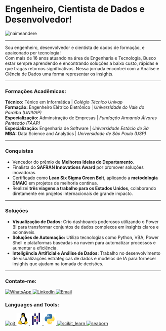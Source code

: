 # Engenheiro, Cientista de Dados e Desenvolvedor! 
<p align="left"> <img src="https://komarev.com/ghpvc/?username=naimeandere&label=Profile%20views&color=0e75b6&style=flat" alt="naimeandere" /> </p>

***
Sou engenheiro, desenvolvedor e cientista de dados de formação, e apaixonado por tecnologia! <br>
Com mais de 16 anos atuando na área de Engenharia e Tecnologia, Busco estar sempre aprendendo e encontrando soluções a baixo custo, rápidas e que tragas retornos significatívos. Nessa jornada encontrei com a Analise e Ciência de Dados uma forma representar os insights. <br>

***
### Formações Acadêmicas: <br>
__Técnico:__ Ténico em Informática | *Colégio Técnico Univap* </br>
__Formação:__ Engenheiro Elétrico Eletrônico | *Universidade do Vale do Paraíba (UNIVAP)* </br>
__Especialização:__ Adminstração de Empresas | *Fundação Armando Álvares Penteado (FAAP)* </br>
__Especialização:__ Engenharia de Software | *Universidade Estácio de Sá* </br>
__MBA:__ Data Science and Analytics | *Universidade de São Paulo (USP)* </br>

***
### Conquistas

- Vencedor do prêmio de **Melhores Ideias do Departamento**.
- Finalista do **SAFRAN Innovations Award** por promover soluções inovadoras.
- Certificado como **Lean Six Sigma Green Belt**, aplicando a **metodologia DMAIC** em projetos de melhoria contínua.
- Realizei **três viagens a trabalho para os Estados Unidos**, colaborando diretamente em projetos internacionais de grande impacto.

***
### Soluções
- **Visualização de Dados:** Crio dashboards poderosos utilizando o Power BI para transformar conjuntos de dados complexos em insights claros e acionáveis.
- **Soluções de Automação:** Utilizo tecnologias como Python, VBA, Power Shell e plataformas baseadas na nuvem para automatizar processos e aumentar a eficiência.
- **Inteligência Artificial e Análise de Dados:** Trabalho no desenvolvimento de visualizações estratégicas de dados e modelos de IA para fornecer insights que ajudam na tomada de decisões. 

***
<h3 align="left">Contate-me:</h3>
<p align="left">
<a href="https://wa.me/5512988019622" target="_blank">
  <img src="https://img.shields.io/badge/WhatsApp-25D366?style=for-the-badge&logo=whatsapp&logoColor=white" alt="WhatsApp">
</a>
<a href="https://www.linkedin.com/in/naimeandere" target="_blank">
  <img src="https://img.shields.io/badge/LinkedIn-0077B5?style=for-the-badge&logo=linkedin&logoColor=white" alt="LinkedIn">
</a>
<a href="mailto:naime.andere@gmail.com" target="_blank">
  <img src="https://img.shields.io/badge/Email-D14836?style=for-the-badge&logo=gmail&logoColor=white" alt="Email">
</a>
</p>





<h3 align="left">Languages and Tools:</h3>
<p align="left"> <a href="https://git-scm.com/" target="_blank" rel="noreferrer"> <img src="https://www.vectorlogo.zone/logos/git-scm/git-scm-icon.svg" alt="git" width="40" height="40"/> </a> <a href="https://www.linux.org/" target="_blank" rel="noreferrer"> <img src="https://raw.githubusercontent.com/devicons/devicon/master/icons/linux/linux-original.svg" alt="linux" width="40" height="40"/> </a> <a href="https://pandas.pydata.org/" target="_blank" rel="noreferrer"> <img src="https://raw.githubusercontent.com/devicons/devicon/2ae2a900d2f041da66e950e4d48052658d850630/icons/pandas/pandas-original.svg" alt="pandas" width="40" height="40"/> </a> <a href="https://www.python.org" target="_blank" rel="noreferrer"> <img src="https://raw.githubusercontent.com/devicons/devicon/master/icons/python/python-original.svg" alt="python" width="40" height="40"/> </a> <a href="https://scikit-learn.org/" target="_blank" rel="noreferrer"> <img src="https://upload.wikimedia.org/wikipedia/commons/0/05/Scikit_learn_logo_small.svg" alt="scikit_learn" width="40" height="40"/> </a> <a href="https://seaborn.pydata.org/" target="_blank" rel="noreferrer"> <img src="https://seaborn.pydata.org/_images/logo-mark-lightbg.svg" alt="seaborn" width="40" height="40"/> </a> </p>
